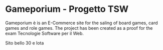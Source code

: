 # Gameporium - Progetto TSW
Gameporium è is an E-Commerce site for the saling of board games, card games and role games.
The project has been created as a proof for the exam Tecnologie Software per il Web.

Sito bello 30 e lota
